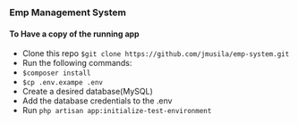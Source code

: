 ### Emp Management System
#### To Have a copy of the running app 
- Clone this repo `$git clone https://github.com/jmusila/emp-system.git`
- Run the following commands:
- `$composer install`
- `$cp .env.exampe .env`
- Create a desired database(MySQL)
- Add the database credentials to the .env
- Run `php artisan app:initialize-test-environment`
